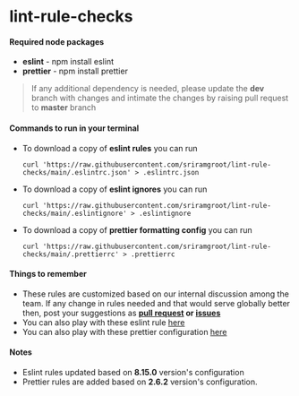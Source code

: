 # lint-rule-checks

#### Required node packages
- **eslint** - npm install eslint
- **prettier** - npm install prettier
> If any additional dependency is needed, please update the **dev** branch with changes and intimate the changes by raising pull request to **master** branch

#### Commands to run in your terminal
- To download a copy of **eslint rules** you can run

  `curl 'https://raw.githubusercontent.com/sriramgroot/lint-rule-checks/main/.eslintrc.json' > .eslintrc.json`
- To download a copy of **eslint ignores** you can run

  `curl 'https://raw.githubusercontent.com/sriramgroot/lint-rule-checks/main/.eslintignore' > .eslintignore`
- To download a copy of **prettier formatting config** you can run

  `curl 'https://raw.githubusercontent.com/sriramgroot/lint-rule-checks/main/.prettierrc' > .prettierrc`

#### Things to remember
- These rules are customized based on our internal discussion among the team. If any change in rules needed and that would serve globally better then, post your suggestions as **[pull request](https://github.com/sriramgroot/lint-rule-checks/compare) or [issues](https://github.com/sriramgroot/lint-rule-checks/issues/new)**
- You can also play with these eslint rule [here](https://eslint.org/play/)
- You can also play with these prettier configuration [here](https://prettier.io/playground/)

#### Notes
- Eslint rules updated based on **8.15.0** version's configuration
- Prettier rules are added based on **2.6.2** version's configuration.